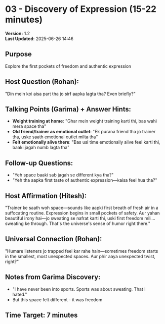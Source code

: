 # 03 - Discovery of Expression (15-22 minutes)

**Version:** 1.2  
**Last Updated:** 2025-06-26 14:46

## Purpose
Explore the first pockets of freedom and authentic expression

## Host Question (Rohan):
"Din mein koi aisa part tha jo sirf aapka lagta tha? Even briefly?"

## Talking Points (Garima) + Answer Hints:
- **Weight training at home**: "Ghar mein weight training karti thi, bas wahi mera space tha"
- **Old friend/trainer as emotional outlet**: "Ek purana friend tha jo trainer tha, uske saath emotional outlet milta tha"
- **Felt emotionally alive there**: "Bas usi time emotionally alive feel karti thi, baaki jagah numb lagta tha"

## Follow-up Questions:
- "Yeh space baaki sab jagah se different kya tha?"
- "Yeh tha aapka first taste of authentic expression—kaisa feel hua tha?"

## Host Affirmation (Hitesh):
"Trainer ke saath woh space—sounds like aapki first breath of fresh air in a suffocating routine. Expression begins in small pockets of safety. Aur yahan beautiful irony hai—jo sweating se nafrat karti thi, uski first freedom mili... sweating ke through. That's the universe's sense of humor right there."

## Universal Connection (Rohan):
"Humare listeners jo trapped feel kar rahe hain—sometimes freedom starts in the smallest, most unexpected spaces. Aur phir aaya unexpected twist, right?"

## Notes from Garima Discovery:
- "I have never been into sports. Sports was about sweating. That I hated."
- But this space felt different - it was freedom

## Time Target: 7 minutes